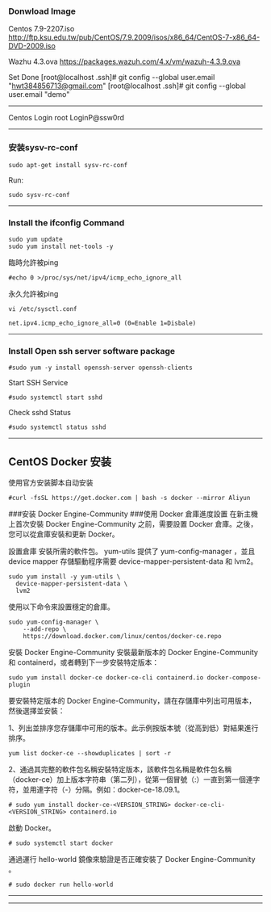 ### Donwload Image
Centos 7.9-2207.iso
http://ftp.ksu.edu.tw/pub/CentOS/7.9.2009/isos/x86_64/CentOS-7-x86_64-DVD-2009.iso

Wazhu 4.3.ova
https://packages.wazuh.com/4.x/vm/wazuh-4.3.9.ova


Set Done
[root@localhost .ssh]# git config --global user.email "hwt384856713@gmail.com"
[root@localhost .ssh]# git config --global user.email "demo"

----------------------------------------------
Centos Login
root
LoginP@ssw0rd

----------------------------------------------
### 安装sysv-rc-conf
```
sudo apt-get install sysv-rc-conf
```

Run:
```
sudo sysv-rc-conf
```

----------------------------------------------
### Install the ifconfig Command
```
sudo yum update
sudo yum install net-tools -y
```

臨時允許被ping
```
#echo 0 >/proc/sys/net/ipv4/icmp_echo_ignore_all
```

永久允許被ping
```
vi /etc/sysctl.conf

net.ipv4.icmp_echo_ignore_all=0 (0=Enable 1=Disbale)
```
----------------------------------------------
### Install Open ssh server software package
```
#sudo yum -y install openssh-server openssh-clients
```

Start SSH Service
```
#sudo systemctl start sshd
```

Check sshd Status
```
#sudo systemctl status sshd
```

----------------------------------------------
## CentOS Docker 安装
使用官方安装脚本自动安装
```
#curl -fsSL https://get.docker.com | bash -s docker --mirror Aliyun
```

###安装 Docker Engine-Community
###使用 Docker 倉庫進度設置
在新主機上首次安裝 Docker Engine-Community 之前，需要設置 Docker 倉庫。之後，您可以從倉庫安裝和更新 Docker。

設置倉庫
安裝所需的軟件包。 yum-utils 提供了 yum-config-manager ，並且 device mapper 存儲驅動程序需要 device-mapper-persistent-data 和 lvm2。
```
sudo yum install -y yum-utils \
  device-mapper-persistent-data \
  lvm2
```

使用以下命令來設置穩定的倉庫。
```
sudo yum-config-manager \
    --add-repo \
    https://download.docker.com/linux/centos/docker-ce.repo
```

安裝 Docker Engine-Community
安裝最新版本的 Docker Engine-Community 和 containerd，或者轉到下一步安裝特定版本：
```
sudo yum install docker-ce docker-ce-cli containerd.io docker-compose-plugin
```

要安裝特定版本的 Docker Engine-Community，請在存儲庫中列出可用版本，然後選擇並安裝：

1、列出並排序您存儲庫中可用的版本。此示例按版本號（從高到低）對結果進行排序。
```
yum list docker-ce --showduplicates | sort -r
```

2、通過其完整的軟件包名稱安裝特定版本，該軟件包名稱是軟件包名稱（docker-ce）加上版本字符串（第二列），從第一個冒號（:）一直到第一個連字符，並用連字符（-）分隔。例如：docker-ce-18.09.1。
```
# sudo yum install docker-ce-<VERSION_STRING> docker-ce-cli-<VERSION_STRING> containerd.io
```

啟動 Docker。
```
# sudo systemctl start docker
```

通過運行 hello-world 鏡像來驗證是否正確安裝了 Docker Engine-Community 。
```
# sudo docker run hello-world
```


----------------------------------------------
----------------------------------------------
